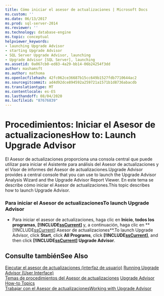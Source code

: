 ```yaml
---
title: Cómo iniciar el asesor de actualizaciones | Microsoft Docs
ms.custom: ''
ms.date: 06/13/2017
ms.prod: sql-server-2014
ms.reviewer: ''
ms.technology: database-engine
ms.topic: conceptual
helpviewer_keywords:
- launching Upgrade Advisor
- starting Upgrade Advisor
- SQL Server Upgrade Advisor, launching
- Upgrade Advisor [SQL Server], launching
ms.assetid: 0a067cb0-ed83-4a29-bb14-06b24254f3dd
author: mashamsft
ms.author: mathoma
ms.openlocfilehash: 42fc062ce36687b15cc649b1527fdb7710644ac2
ms.sourcegitcommit: ad4d92dce894592a259721a1571b1d8736abacdb
ms.translationtype: MT
ms.contentlocale: es-ES
ms.lasthandoff: 08/04/2020
ms.locfileid: "87676839"
---
```

# <a name="how-to-launch-upgrade-advisor"></a><span data-ttu-id="6d2f9-102">Procedimientos: Iniciar el Asesor de actualizaciones</span><span class="sxs-lookup"><span data-stu-id="6d2f9-102">How to: Launch Upgrade Advisor</span></span>
  <span data-ttu-id="6d2f9-103">El Asesor de actualizaciones proporciona una consola central que puede utilizar para iniciar el Asistente para análisis del Asesor de actualizaciones y el Visor de informes del Asesor de actualizaciones.</span><span class="sxs-lookup"><span data-stu-id="6d2f9-103">Upgrade Advisor provides a central console that you can use to launch the Upgrade Advisor Analysis Wizard and the Upgrade Advisor Report Viewer.</span></span> <span data-ttu-id="6d2f9-104">En este tema se describe cómo iniciar el Asesor de actualizaciones.</span><span class="sxs-lookup"><span data-stu-id="6d2f9-104">This topic describes how to launch Upgrade Advisor.</span></span>  
  
### <a name="to-launch-upgrade-advisor"></a><span data-ttu-id="6d2f9-105">Para iniciar el Asesor de actualizaciones</span><span class="sxs-lookup"><span data-stu-id="6d2f9-105">To launch Upgrade Advisor</span></span>  
  
-   <span data-ttu-id="6d2f9-106">Para iniciar el asesor de actualizaciones, haga clic en **Inicio**, **todos los programas**, **[!INCLUDE[ssCurrent](../../includes/sscurrent-md.md)]** y, a continuación, haga clic en \*\* [!INCLUDE[ssCurrent](../../includes/sscurrent-md.md)] Asesor de actualizaciones\*\*.</span><span class="sxs-lookup"><span data-stu-id="6d2f9-106">To launch Upgrade Advisor, click **Start**, click **All Programs**, click **[!INCLUDE[ssCurrent](../../includes/sscurrent-md.md)]**, and then click **[!INCLUDE[ssCurrent](../../includes/sscurrent-md.md)] Upgrade Advisor**.</span></span>  
  
## <a name="see-also"></a><span data-ttu-id="6d2f9-107">Consulte también</span><span class="sxs-lookup"><span data-stu-id="6d2f9-107">See Also</span></span>  
 <span data-ttu-id="6d2f9-108">[Ejecutar el asesor de actualizaciones &#40;interfaz de usuario&#41;](../../../2014/sql-server/install/running-upgrade-advisor-user-interface.md) </span><span class="sxs-lookup"><span data-stu-id="6d2f9-108">[Running Upgrade Advisor &#40;User Interface&#41;](../../../2014/sql-server/install/running-upgrade-advisor-user-interface.md) </span></span>  
 <span data-ttu-id="6d2f9-109">[Temas de procedimientos del Asesor de actualizaciones](../../../2014/sql-server/install/upgrade-advisor-how-to-topics.md) </span><span class="sxs-lookup"><span data-stu-id="6d2f9-109">[Upgrade Advisor How-to Topics](../../../2014/sql-server/install/upgrade-advisor-how-to-topics.md) </span></span>  
 [<span data-ttu-id="6d2f9-110">Trabajar con el Asesor de actualizaciones</span><span class="sxs-lookup"><span data-stu-id="6d2f9-110">Working with Upgrade Advisor</span></span>](../../../2014/sql-server/install/working-with-upgrade-advisor.md)  
  
  
